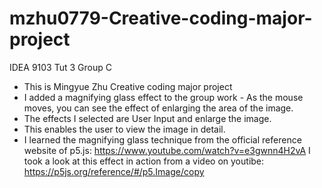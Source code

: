 # mzhu0779-Creative-coding-major-project
IDEA 9103 Tut 3 Group C
* This is Mingyue Zhu Creative coding major project 
* I added a magnifying glass effect to the group work - As the mouse moves, you can see the effect of enlarging the area of the image.
* The effects I selected are User Input and enlarge the image.
* This enables the user to view the image in detail.
* I learned the magnifying glass technique from the official reference website of p5.js: https://www.youtube.com/watch?v=e3gwnn4H2vA
I took a look at this effect in action from a video on youtibe: https://p5js.org/reference/#/p5.Image/copy